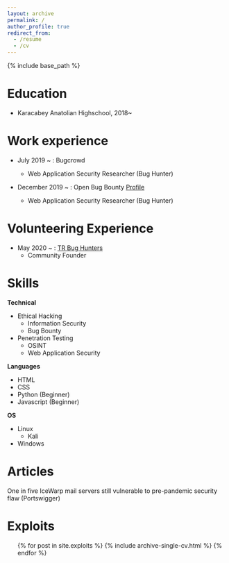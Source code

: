 ```yaml
---
layout: archive
permalink: /
author_profile: true
redirect_from:
  - /resume
  - /cv
---
```


{% include base_path %}

Education
======
* Karacabey Anatolian Highschool, 2018~



Work experience
======

* July 2019 ~ : Bugcrowd
  - Web Application Security Researcher (Bug Hunter)

* December 2019 ~ : Open Bug Bounty [Profile](https://www.openbugbounty.org/researchers/MertC/)
  - Web Application Security Researcher (Bug Hunter)


Volunteering Experience
======

* May 2020 ~ : [TR Bug Hunters](https://twitter.com/trbughunters)
  - Community Founder


Skills
======
**Technical**
* Ethical Hacking
  * Information Security
  * Bug Bounty
* Penetration Testing
  * OSINT
  * Web Application Security

**Languages**
* HTML
* CSS
* Python (Beginner)
* Javascript (Beginner)

**OS**
* Linux 
  * Kali
* Windows


Articles
======
<a src="https://portswigger.net/daily-swig/one-in-five-icewarp-mail-servers-still-vulnerable-to-pre-pandemic-security-flaw">One in five IceWarp mail servers still vulnerable to pre-pandemic security flaw (Portswigger)</a>
  
  
Exploits
======
  <ul>{% for post in site.exploits %}
    {% include archive-single-cv.html %}
  {% endfor %}</ul>


